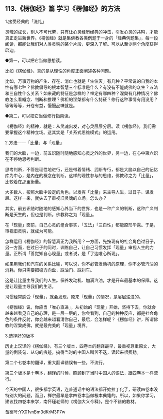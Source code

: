 ## 113.《楞伽经》篇 学习《楞伽经》的方法
1.接受经典的「洗礼」


灵魂的成长，别人不可代劳，只有让心灵经历经典的冲击，引发心灵的共鸣，才能真正走进新世界。《楞伽经》就是集佛教各类例题于一身的「经典例题集」，每一段阅读，都能让我们对人类灵魂的某个片段，更深入了解。可以从至少两个角度获得启迪。


●第一，可以把它当做思想读。


比如《楞伽经》，真的是从理性的角度正面阐述各种问题。


比如，万事万物的产生、存在、消亡也就是「生住灭」有几种？平常说的自我的本性有哪七种？佛教倡导的根本智慧三个标准是什么？有没有不能成佛的众生？五法和三自性什么关系？如来藏的特征是怎样的？禅定有哪四种？涅槃有几种情况？佛教怎么看概念、判断和推理？佛祖的涅槃都有什么特征？修行这种事情有用没用？等等等等，开卷有益，慢慢品味就是。


●第二，可以把它当做修行指南读。


《楞伽经》的精神，就是：从灵魂出发，对心灵层层分层。读《楞伽经》，我们需要掌握这个精神立场。这其实是「关系式思维模式」的运用。


2.方法——「比量」与「现量」


我们的大脑，一边，前五识随时随地感知心灵之外的世界，另一边，在心中第六识在不停地思考判断。


思考判断，不管是理性地进行，还是带着情绪、武断专行，都是大脑以自己的记忆库为中心，是内在的概念在判断。这样的理性参与的思维，佛教称之为「比量」，比较着在那里衡量。


大多数人，按照大脑中设定的角色，以发挥「比量」来主导人生，过日子、谋发展。这样一来，就失去了审视旧灵魂的立场。怎么办？


其实，前五识随时随地的感知心外当下的世界，也是一种广义的判断，这种广义判断是天生的，但也是判断，佛教称之为「现量」。


在「现量」面前，自己心灵的组合事实，「五法」「三自性」都能原形毕露。于是，审视旧灵魂，就成为可能。


怎样运用《楞伽经》的智慧真正为我所用？一方面，先按现有的社会角色过日子，另一方面，在过日子的同时，训练自己，让自己习惯发挥「现量」审视人生的力量。正所谓「善觉知自心现量」或者说，是「了达唯心所现」。


如果用我们和汽车的关系比喻，可以说，你不必管发动机的原理，你不必管汽油的消耗，你只需要把稳方向盘，踩油门、踩刹车。


这是让比量主导我们的人生。保养发动机、加满汽油，才是开车最基本的保障。这是让现量主导我们的生活。


习惯经常感受「现量」，就会发现，原来「现量」的情况，是层层递进的。


《楞伽经》说，你应当「唯心直进」，从初始的「现量」开始，坚持下去，你就会越来越看见自己的心理，是一层一层的，你会看到，自己的种种反应，都是社会角色的条件反射，你会越来越看清你自己，最后，会怎样呢？《楞伽经》讲，所谓佛教的涅槃成佛，就是最完美的「现量」境界。


3.选择好的版本


历史上汉译的《楞伽经》，有三个版本，四卷本的翻译最早，最重视尊重原文，大量的倒装句、从句的痕迹，搞得当时的中国人叫苦不迭，读起来很费劲。


第二个七卷本的翻译，重大翻译错误有一些，不流行。


第三个版本是十卷本，翻译的时候，照顾到了当时中国人的语法，跟四卷本一样流行。


今天的中国人，很多都学英语，连普通话中的语法都开始拉丁化了，研读四卷本没特别大的问题，而且，禅宗最早是拿四卷本当做根本典籍的。所以，如果你学习，建议找四卷本来学，南怀瑾老师的《楞伽大义今释》，是个不错的教材。


备案号:YX01vnBm3dKrM3P7w

